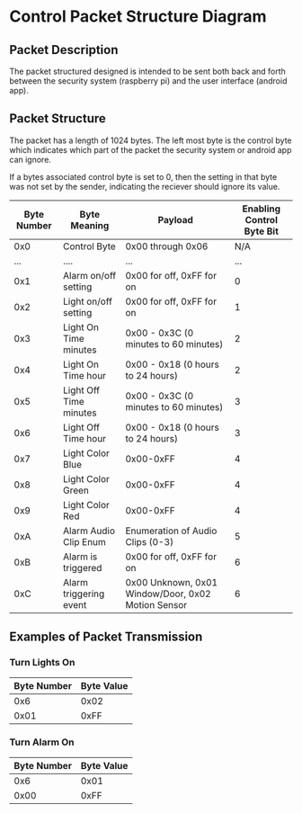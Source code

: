 # Control Packet Structure Diagram


## Packet Description
The packet structured designed is intended to be sent both back and forth between the security system (raspberry pi)
and the user interface (android app). 

## Packet Structure
The packet has a length of 1024 bytes. The left most byte is the control byte which indicates which 
part of the packet the security system or android app can ignore. 

If a bytes associated control byte is set to 0, then the setting in that byte was not set by the sender, 
indicating the reciever should ignore its value. 

| Byte Number | Byte Meaning           | Payload                                            | Enabling Control Byte Bit |
| ----------- | ---------------------- | -------------------------------------------------- | ------------------------- |
| 0x0         | Control Byte           | 0x00 through 0x06                                  | N/A                       |
| ...         | ....                   | ...                                                | ...                       |
| 0x1         | Alarm on/off setting   | 0x00 for off, 0xFF for on                          | 0                         |
| 0x2         | Light on/off setting   | 0x00 for off, 0xFF for on                          | 1                         |
| 0x3         | Light On Time minutes  | 0x00 - 0x3C (0 minutes to 60 minutes)              | 2                         |
| 0x4         | Light On Time hour     | 0x00 - 0x18 (0 hours to 24 hours)                  | 2                         |
| 0x5         | Light Off Time minutes | 0x00 - 0x3C (0 minutes to 60 minutes)              | 3                         |
| 0x6         | Light Off Time hour    | 0x00 - 0x18 (0 hours to 24 hours)                  | 3                         |
| 0x7         | Light Color Blue       | 0x00-0xFF                                          | 4                         |
| 0x8         | Light Color Green      | 0x00-0xFF                                          | 4                         |
| 0x9         | Light Color Red        | 0x00-0xFF                                          | 4                         |
| 0xA         | Alarm Audio Clip Enum  | Enumeration of Audio Clips (0-3)                   | 5                         |
| 0xB         | Alarm is triggered     | 0x00 for off, 0xFF for on                          | 6                         |
| 0xC         | Alarm triggering event | 0x00 Unknown, 0x01 Window/Door, 0x02 Motion Sensor | 6                         |

## Examples of Packet Transmission
### Turn Lights On
| Byte Number | Byte Value |
| ----------- | ---------- |
| 0x6         | 0x02       |
| 0x01        | 0xFF       |
### Turn Alarm On
| Byte Number | Byte Value |
| ----------- | ---------- |
| 0x6         | 0x01       |
| 0x00        | 0xFF       |
